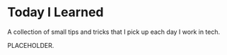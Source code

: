 Today I Learned
=====

A collection of small tips and tricks that I pick up each day I work in tech.

PLACEHOLDER.
